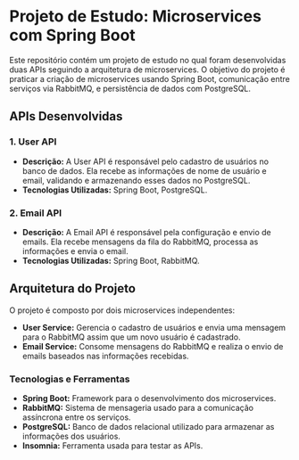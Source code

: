 
# Projeto de Estudo: Microservices com Spring Boot

Este repositório contém um projeto de estudo no qual foram desenvolvidas duas APIs seguindo a arquitetura de microservices. O objetivo do projeto é praticar a criação de microservices usando Spring Boot, comunicação entre serviços via RabbitMQ, e persistência de dados com PostgreSQL.

## APIs Desenvolvidas

### 1. **User API**
- **Descrição:** A User API é responsável pelo cadastro de usuários no banco de dados. Ela recebe as informações de nome de usuário e email, validando e armazenando esses dados no PostgreSQL.
- **Tecnologias Utilizadas:** Spring Boot, PostgreSQL.

### 2. **Email API**
- **Descrição:** A Email API é responsável pela configuração e envio de emails. Ela recebe mensagens da fila do RabbitMQ, processa as informações e envia o email.
- **Tecnologias Utilizadas:** Spring Boot, RabbitMQ.

## Arquitetura do Projeto

O projeto é composto por dois microservices independentes:

- **User Service:** Gerencia o cadastro de usuários e envia uma mensagem para o RabbitMQ assim que um novo usuário é cadastrado.
- **Email Service:** Consome mensagens do RabbitMQ e realiza o envio de emails baseados nas informações recebidas.

### Tecnologias e Ferramentas
- **Spring Boot:** Framework para o desenvolvimento dos microservices.
- **RabbitMQ:** Sistema de mensageria usado para a comunicação assíncrona entre os serviços.
- **PostgreSQL:** Banco de dados relacional utilizado para armazenar as informações dos usuários.
- **Insomnia:** Ferramenta usada para testar as APIs.
